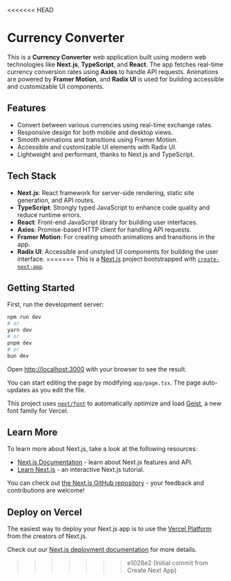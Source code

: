 <<<<<<< HEAD
# Currency Converter

This is a **Currency Converter** web application built using modern web technologies like **Next.js**, **TypeScript**, and **React**. The app fetches real-time currency conversion rates using **Axios** to handle API requests. Animations are powered by **Framer Motion**, and **Radix UI** is used for building accessible and customizable UI components.

## Features

- Convert between various currencies using real-time exchange rates.
- Responsive design for both mobile and desktop views.
- Smooth animations and transitions using Framer Motion.
- Accessible and customizable UI elements with Radix UI.
- Lightweight and performant, thanks to Next.js and TypeScript.

## Tech Stack

- **Next.js**: React framework for server-side rendering, static site generation, and API routes.
- **TypeScript**: Strongly typed JavaScript to enhance code quality and reduce runtime errors.
- **React**: Front-end JavaScript library for building user interfaces.
- **Axios**: Promise-based HTTP client for handling API requests.
- **Framer Motion**: For creating smooth animations and transitions in the app.
- **Radix UI**: Accessible and unstyled UI components for building the user interface.
=======
This is a [Next.js](https://nextjs.org) project bootstrapped with [`create-next-app`](https://nextjs.org/docs/app/api-reference/cli/create-next-app).

## Getting Started

First, run the development server:

```bash
npm run dev
# or
yarn dev
# or
pnpm dev
# or
bun dev
```

Open [http://localhost:3000](http://localhost:3000) with your browser to see the result.

You can start editing the page by modifying `app/page.tsx`. The page auto-updates as you edit the file.

This project uses [`next/font`](https://nextjs.org/docs/app/building-your-application/optimizing/fonts) to automatically optimize and load [Geist](https://vercel.com/font), a new font family for Vercel.

## Learn More

To learn more about Next.js, take a look at the following resources:

- [Next.js Documentation](https://nextjs.org/docs) - learn about Next.js features and API.
- [Learn Next.js](https://nextjs.org/learn) - an interactive Next.js tutorial.

You can check out [the Next.js GitHub repository](https://github.com/vercel/next.js) - your feedback and contributions are welcome!

## Deploy on Vercel

The easiest way to deploy your Next.js app is to use the [Vercel Platform](https://vercel.com/new?utm_medium=default-template&filter=next.js&utm_source=create-next-app&utm_campaign=create-next-app-readme) from the creators of Next.js.

Check out our [Next.js deployment documentation](https://nextjs.org/docs/app/building-your-application/deploying) for more details.
>>>>>>> e1028e2 (Initial commit from Create Next App)
